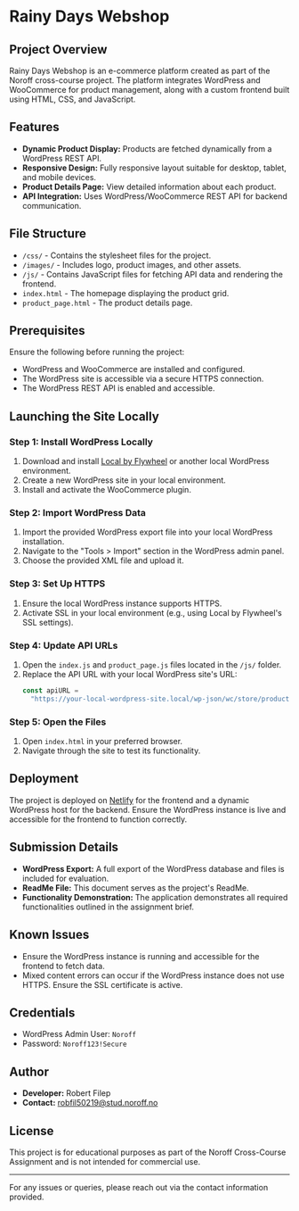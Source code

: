 # Rainy Days Webshop

## Project Overview

Rainy Days Webshop is an e-commerce platform created as part of the Noroff cross-course project. The platform integrates WordPress and WooCommerce for product management, along with a custom frontend built using HTML, CSS, and JavaScript.

## Features

- **Dynamic Product Display:** Products are fetched dynamically from a WordPress REST API.
- **Responsive Design:** Fully responsive layout suitable for desktop, tablet, and mobile devices.
- **Product Details Page:** View detailed information about each product.
- **API Integration:** Uses WordPress/WooCommerce REST API for backend communication.

## File Structure

- `/css/` - Contains the stylesheet files for the project.
- `/images/` - Includes logo, product images, and other assets.
- `/js/` - Contains JavaScript files for fetching API data and rendering the frontend.
- `index.html` - The homepage displaying the product grid.
- `product_page.html` - The product details page.

## Prerequisites

Ensure the following before running the project:

- WordPress and WooCommerce are installed and configured.
- The WordPress site is accessible via a secure HTTPS connection.
- The WordPress REST API is enabled and accessible.

## Launching the Site Locally

### Step 1: Install WordPress Locally

1. Download and install [Local by Flywheel](https://localwp.com/) or another local WordPress environment.
2. Create a new WordPress site in your local environment.
3. Install and activate the WooCommerce plugin.

### Step 2: Import WordPress Data

1. Import the provided WordPress export file into your local WordPress installation.
2. Navigate to the "Tools > Import" section in the WordPress admin panel.
3. Choose the provided XML file and upload it.

### Step 3: Set Up HTTPS

1. Ensure the local WordPress instance supports HTTPS.
2. Activate SSL in your local environment (e.g., using Local by Flywheel's SSL settings).

### Step 4: Update API URLs

1. Open the `index.js` and `product_page.js` files located in the `/js/` folder.
2. Replace the API URL with your local WordPress site's URL:
   ```javascript
   const apiURL =
     "https://your-local-wordpress-site.local/wp-json/wc/store/products";
   ```

### Step 5: Open the Files

1. Open `index.html` in your preferred browser.
2. Navigate through the site to test its functionality.

## Deployment

The project is deployed on [Netlify](https://netlify.com) for the frontend and a dynamic WordPress host for the backend. Ensure the WordPress instance is live and accessible for the frontend to function correctly.

## Submission Details

- **WordPress Export:** A full export of the WordPress database and files is included for evaluation.
- **ReadMe File:** This document serves as the project's ReadMe.
- **Functionality Demonstration:** The application demonstrates all required functionalities outlined in the assignment brief.

## Known Issues

- Ensure the WordPress instance is running and accessible for the frontend to fetch data.
- Mixed content errors can occur if the WordPress instance does not use HTTPS. Ensure the SSL certificate is active.

## Credentials

- WordPress Admin User: `Noroff`
- Password: `Noroff123!Secure`

## Author

- **Developer:** Robert Filep
- **Contact:** robfil50219@stud.noroff.no

## License

This project is for educational purposes as part of the Noroff Cross-Course Assignment and is not intended for commercial use.

---

For any issues or queries, please reach out via the contact information provided.
